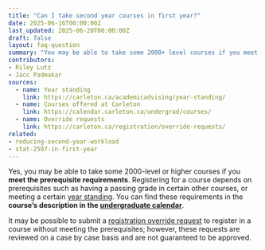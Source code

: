 ```yaml
---
title: "Can I take second year courses in first year?"
date: 2025-06-16T00:00:00Z
last_updated: 2025-06-20T00:00:00Z
draft: false
layout: faq-question
summary: "You may be able to take some 2000+ level courses if you meet the prerequisites"
contributors: 
- Riley Lutz
- Jacc Padmakar
sources:
  - name: Year standing
    link: https://carleton.ca/academicadvising/year-standing/
  - name: Courses offered at Carleton
    link: https://calendar.carleton.ca/undergrad/courses/
  - name: Override requests
    link: https://carleton.ca/registration/override-requests/
related:
- reducing-second-year-workload
- stat-2507-in-first-year
---
```


Yes, you may be able to take some 2000-level or higher courses if you **meet the prerequisite requirements**. Registering for a course depends on prerequisites such as having a passing grade in certain other courses, or meeting a certain [year standing](https://carleton.ca/academicadvising/year-standing/). You can find these requirements in the **course’s description in the [undergraduate calendar](https://calendar.carleton.ca/undergrad/courses/)**.

It may be possible to submit a [registration override request](https://carleton.ca/registration/override-requests/) to register in a course without meeting the prerequisites; however, these requests are reviewed on a case by case basis and are not guaranteed to be approved. 